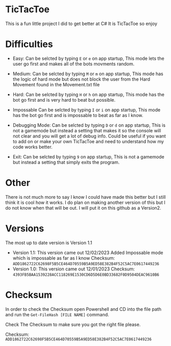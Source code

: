 # TicTacToe
This is a fun little project I did to get better at C# 
It is TicTacToe so enjoy

# Difficulties 

- Easy:
Can be selcted by typing `E` or `e` on app startup, This mode lets the user go first and makes all of the bots movments random. 

- Medium:
Can be selcted by typing `M` or `m` on app startup, This mode has the logic of hard mode but does not block the user from the Hard Movement found in the Movement.txt file

- Hard:
Can be selcted by typing `H` or `h` on app startup, This mode has the bot go first and is very hard to beat but possible.

- Impossable
Can be selcted by typing `I` or `i` on app startup, This mode has the bot go first and is impossable to beat as far as I know.

- Debugging Mode:
Can be selcted by typing `D` or `d` on app startup, This is not a gamemode but instead a setting that makes it so the console will not clear and you will get a lot of debug info. Could be useful if you want to add on or make your own TicTacToe and need to understand how my code works better.

- Exit:
Can be selcted by typing `9` on app startup, This is not a gamemode but instead a setting that simply exits the program. 

# Other
There is not much more to say I know I could have made this better but I still think it is cool how it works. I do plan on making another version of this but I do not know when that will be out. I will put it on this github as a Version2. 

# Versions
The most up to date version is Version 1.1

- Version 1.1:
This version came out 12/02/2023
Added Impossable mode which is impossable as far as I know
Checksum: `ADD1862722C62698F5B5CE464D70559B5A9ED58E382B4F52C5AC7E0617449236`
- Version 1.0:
This version came out 12/01/2023
Checksum: `4393FB5BAA1539228ACC118269E1530CD6D5D6E0BD33682F0D9504DEAC9610B6`

# Checksum
In order to check the Checksum open Powershell and CD into the file path and run the `Get-FileHash [FILE NAME]` command.

Check The Checksum to make sure you got the right file please.

Checksum: `ADD1862722C62698F5B5CE464D70559B5A9ED58E382B4F52C5AC7E0617449236`
